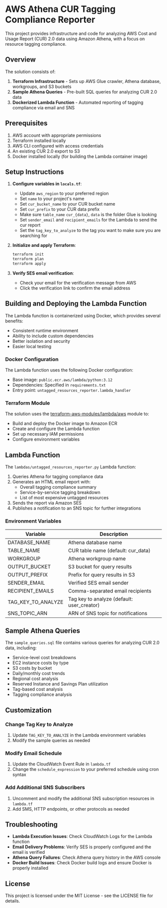 # AWS Athena CUR Tagging Compliance Reporter

This project provides infrastructure and code for analyzing AWS Cost and Usage Report (CUR) 2.0 data using Amazon Athena, with a focus on resource tagging compliance.

## Overview

The solution consists of:

1. **Terraform Infrastructure** - Sets up AWS Glue crawler, Athena database, workgroups, and S3 buckets
2. **Sample Athena Queries** - Pre-built SQL queries for analyzing CUR 2.0 data
3. **Dockerized Lambda Function** - Automated reporting of tagging compliance via email and SNS

## Prerequisites

1. AWS account with appropriate permissions
2. Terraform installed locally
3. AWS CLI configured with access credentials
4. An existing CUR 2.0 export to S3
5. Docker installed locally (for building the Lambda container image)

## Setup Instructions

1. **Configure variables in `locals.tf`**:
   - Update `aws_region` to your preferred region
   - Set `name` to your project's name
   - Set `cur_bucket_name` to your CUR bucket name
   - Set `cur_prefix` to your CUR data prefix
   - Make sure `table_name` `cur_{data}`, `data` is the folder Glue is looking
   - Set `sender_email` and `recipient_emails` for the Lambda to send the cur report
   - Set the `tag_key_to_analyze` to the tag you want to make sure you are searching for 

3. **Initialize and apply Terraform**:
   ```bash
   terraform init
   terraform plan
   terraform apply
   ```

4. **Verify SES email verification**:
   - Check your email for the verification message from AWS
   - Click the verification link to confirm the email address

## Building and Deploying the Lambda Function

The Lambda function is containerized using Docker, which provides several benefits:
- Consistent runtime environment
- Ability to include custom dependencies
- Better isolation and security
- Easier local testing

### Docker Configuration

The Lambda function uses the following Docker configuration:
- Base image: `public.ecr.aws/lambda/python:3.12`
- Dependencies: Specified in `requirements.txt`
- Entry point: `untagged_resources_reporter.lambda_handler`

### Terraform Module

The solution uses the [terraform-aws-modules/lambda/aws](https://registry.terraform.io/modules/terraform-aws-modules/lambda/aws/latest) module to:
- Build and deploy the Docker image to Amazon ECR
- Create and configure the Lambda function
- Set up necessary IAM permissions
- Configure environment variables

## Lambda Function

The `lambdas/untagged_resources_reporter.py` Lambda function:

1. Queries Athena for tagging compliance data
2. Generates an HTML email report with:
   - Overall tagging compliance summary
   - Service-by-service tagging breakdown
   - List of most expensive untagged resources
3. Sends the report via Amazon SES
4. Publishes a notification to an SNS topic for further integrations

### Environment Variables

| Variable | Description |
|----------|-------------|
| DATABASE_NAME | Athena database name |
| TABLE_NAME | CUR table name (default: cur_data) |
| WORKGROUP | Athena workgroup name |
| OUTPUT_BUCKET | S3 bucket for query results |
| OUTPUT_PREFIX | Prefix for query results in S3 |
| SENDER_EMAIL | Verified SES email sender |
| RECIPIENT_EMAILS | Comma-separated email recipients |
| TAG_KEY_TO_ANALYZE | Tag key to analyze (default: user_creator) |
| SNS_TOPIC_ARN | ARN of SNS topic for notifications |

## Sample Athena Queries

The `sample_queries.sql` file contains various queries for analyzing CUR 2.0 data, including:

- Service-level cost breakdowns
- EC2 instance costs by type
- S3 costs by bucket
- Daily/monthly cost trends
- Regional cost analysis
- Reserved Instance and Savings Plan utilization
- Tag-based cost analysis
- Tagging compliance analysis

## Customization

### Change Tag Key to Analyze

1. Update `TAG_KEY_TO_ANALYZE` in the Lambda environment variables
2. Modify the sample queries as needed

### Modify Email Schedule

1. Update the CloudWatch Event Rule in `lambda.tf`
2. Change the `schedule_expression` to your preferred schedule using cron syntax

### Add Additional SNS Subscribers

1. Uncomment and modify the additional SNS subscription resources in `lambda.tf`
2. Add SMS, HTTP endpoints, or other protocols as needed

## Troubleshooting

- **Lambda Execution Issues**: Check CloudWatch Logs for the Lambda function
- **Email Delivery Problems**: Verify SES is properly configured and the email is verified
- **Athena Query Failures**: Check Athena query history in the AWS console
- **Docker Build Issues**: Check Docker build logs and ensure Docker is properly installed

## License

This project is licensed under the MIT License - see the LICENSE file for details. 